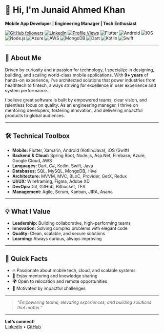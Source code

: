 # 👋 Hi, I'm Junaid Ahmed Khan

**Mobile App Developer | Engineering Manager | Tech Enthusiast**

[![GitHub followers](https://img.shields.io/github/followers/jaiiidiii?style=social)](https://github.com/jaiiidiii)
[![LinkedIn](https://img.shields.io/badge/LinkedIn-Connect-blue?logo=linkedin)](https://www.linkedin.com/in/junaid-ahmed-4806a295/)
[![Profile Views](https://komarev.com/ghpvc/?username=jaiiidiii)](https://github.com/jaiiidiii)
![Flutter](https://img.shields.io/badge/Flutter-02569B?logo=flutter&logoColor=white)
![Android](https://img.shields.io/badge/Android-3DDC84?logo=android&logoColor=white)
![iOS](https://img.shields.io/badge/iOS-000000?logo=apple&logoColor=white)
![Node.js](https://img.shields.io/badge/Node.js-339933?logo=nodedotjs&logoColor=white)
![Azure](https://img.shields.io/badge/Azure-0078D4?logo=azure-devops&logoColor=white)
![AWS](https://img.shields.io/badge/AWS-232F3E?logo=amazon-aws&logoColor=white)
![MongoDB](https://img.shields.io/badge/MongoDB-47A248?logo=mongodb&logoColor=white)
![Dart](https://img.shields.io/badge/Dart-0175C2?logo=dart&logoColor=white)
![Kotlin](https://img.shields.io/badge/Kotlin-7F52FF?logo=kotlin&logoColor=white)
![Swift](https://img.shields.io/badge/Swift-FA7343?logo=swift&logoColor=white)

---

## 🌟 About Me

Driven by curiosity and a passion for technology, I specialize in designing, building, and scaling world-class mobile applications. With **9+ years** of hands-on experience, I've architected solutions that power industries from healthtech to fintech, always striving for excellence in user experience and system performance.

I believe great software is built by empowered teams, clear vision, and relentless focus on quality. As an engineering manager, I thrive on mentoring developers, fostering innovation, and delivering impactful products to global audiences.

---

## 🛠️ Technical Toolbox

- **Mobile:** Flutter, Xamarin, Android (Kotlin/Java), iOS (Swift)
- **Backend & Cloud:** Spring Boot, Node.js, Asp.Net, Firebase, Azure, Google Cloud, AWS
- **Languages:** Dart, C#, Kotlin, Swift, Java
- **Databases:** SQL, MySQL, MongoDB, Hive
- **Architecture:** MVVM, MVC, BLoC, Provider, GetX, Redux
- **UI/UX:** Wireframing, Figma, Adobe XD
- **DevOps:** Git, GitHub, Bitbucket, TFS
- **Management:** Agile, Scrum, Kanban, JIRA, Asana

---

## 💡 What I Value

- **Leadership:** Building collaborative, high-performing teams
- **Innovation:** Solving complex problems with elegant code
- **Quality:** Clean, scalable, and secure solutions
- **Learning:** Always curious, always improving

---

## 📝 Quick Facts

- 🔥 Passionate about mobile tech, cloud, and scalable systems
- 🤝 Enjoy mentoring and knowledge sharing
- 🌍 Open to relocation and remote opportunities
- 🎯 Motivated by impactful challenges

---

> _“Empowering teams, elevating experiences, and building solutions that matter.”_

---

**Let’s connect!**  
[LinkedIn](https://www.linkedin.com/in/junaid-ahmed-4806a295/) • [GitHub](https://github.com/jaiiidiii)
